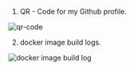 1. QR - Code for my Github profile.

![qr-code](https://github.com/Kiran-Ramisetti-kr483/Homework-7/assets/157845848/e4a57bea-669d-47fe-84d0-e1a7d0e250f5)


2. docker image build logs.

![docker image build log](https://github.com/Kiran-Ramisetti-kr483/Homework-7/assets/157845848/c071cca9-937e-4b3a-ad4b-db71c41d9a6f)

